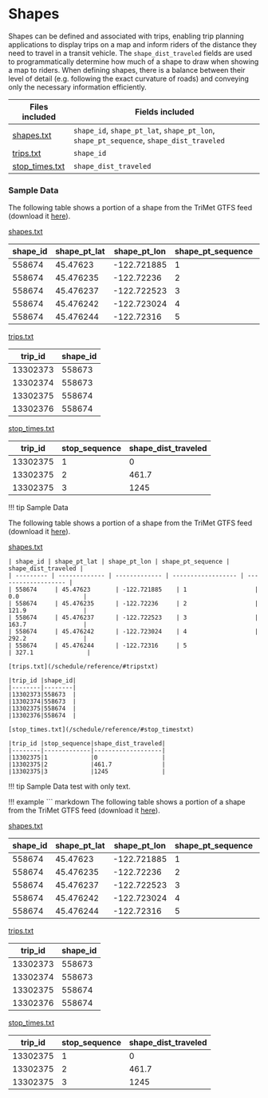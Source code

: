 # Shapes

Shapes can be defined and associated with trips, enabling trip planning applications to display trips on a map and inform riders of the distance they need to travel in a transit vehicle. The `shape_dist_traveled` fields are used to programmatically determine how much of a shape to draw when showing a map to riders.
When defining shapes, there is a balance between their level of detail (e.g. following the exact curvature of roads) and conveying only the necessary information efficiently.

|Files included                             |Fields included            |
|----------------------------------|-------------------|
|[shapes.txt](/schedule/reference/#shapestxt)                        |`shape_id`, `shape_pt_lat`, `shape_pt_lon`, `shape_pt_sequence`, `shape_dist_traveled`           |
|[trips.txt](/schedule/reference/#tripstxt)                         |`shape_id`           |
|[stop_times.txt](/schedule/reference/#stop_timestxt)                    |`shape_dist_traveled`|

### Sample Data

The following table shows a portion of a shape from the TriMet GTFS feed (download it [here](https://developer.trimet.org/GTFS.shtml)).

[shapes.txt](/schedule/reference/#shapestxt)

| shape_id | shape_pt_lat | shape_pt_lon | shape_pt_sequence | shape_dist_traveled |
| --------- | ------------- | ------------- | ------------------ | ------------------- |
| 558674     | 45.47623       | -122.721885    | 1                   | 0.0                  |
| 558674     | 45.476235      | -122.72236     | 2                   | 121.9                |
| 558674     | 45.476237      | -122.722523    | 3                   | 163.7                |
| 558674     | 45.476242      | -122.723024    | 4                   | 292.2                |
| 558674     | 45.476244      | -122.72316     | 5                    | 327.1               |

[trips.txt](/schedule/reference/#tripstxt)

|trip_id |shape_id|
|--------|--------|
|13302373|558673  |
|13302374|558673  |
|13302375|558674  |
|13302376|558674  |

[stop_times.txt](/schedule/reference/#stop_timestxt)

|trip_id |stop_sequence|shape_dist_traveled|
|--------|-------------|-------------------|
|13302375|1            |0                  |
|13302375|2            |461.7              |
|13302375|3            |1245               |


!!! tip Sample Data

   The following table shows a portion of a shape from the TriMet GTFS feed (download it [here](https://developer.trimet.org/GTFS.shtml)).

   [shapes.txt](/schedule/reference/#shapestxt)

    | shape_id | shape_pt_lat | shape_pt_lon | shape_pt_sequence | shape_dist_traveled |
    | --------- | ------------- | ------------- | ------------------ | ------------------- |
    | 558674     | 45.47623       | -122.721885    | 1                   | 0.0                  |
    | 558674     | 45.476235      | -122.72236     | 2                   | 121.9                |
    | 558674     | 45.476237      | -122.722523    | 3                   | 163.7                |
    | 558674     | 45.476242      | -122.723024    | 4                   | 292.2                |
    | 558674     | 45.476244      | -122.72316     | 5                    | 327.1               |

    [trips.txt](/schedule/reference/#tripstxt)

    |trip_id |shape_id|
    |--------|--------|
    |13302373|558673  |
    |13302374|558673  |
    |13302375|558674  |
    |13302376|558674  |

    [stop_times.txt](/schedule/reference/#stop_timestxt)

    |trip_id |stop_sequence|shape_dist_traveled|
    |--------|-------------|-------------------|
    |13302375|1            |0                  |
    |13302375|2            |461.7              |
    |13302375|3            |1245               |


!!! tip Sample Data
   test with only text. 


!!! example
    ``` markdown
    The following table shows a portion of a shape from the TriMet GTFS feed (download it [here](https://developer.trimet.org/GTFS.shtml)).

   [shapes.txt](/schedule/reference/#shapestxt)

   | shape_id | shape_pt_lat | shape_pt_lon | shape_pt_sequence | shape_dist_traveled |
   | --------- | ------------- | ------------- | ------------------ | ------------------- |
   | 558674     | 45.47623       | -122.721885    | 1                   | 0.0                  |
   | 558674     | 45.476235      | -122.72236     | 2                   | 121.9                |
   | 558674     | 45.476237      | -122.722523    | 3                   | 163.7                |
   | 558674     | 45.476242      | -122.723024    | 4                   | 292.2                |
   | 558674     | 45.476244      | -122.72316     | 5                    | 327.1               |

   [trips.txt](/schedule/reference/#tripstxt)

   |trip_id |shape_id|
   |--------|--------|
   |13302373|558673  |
   |13302374|558673  |
   |13302375|558674  |
   |13302376|558674  |

   [stop_times.txt](/schedule/reference/#stop_timestxt)

   |trip_id |stop_sequence|shape_dist_traveled|
   |--------|-------------|-------------------|
   |13302375|1            |0                  |
   |13302375|2            |461.7              |
   |13302375|3            |1245               |
   ```